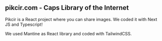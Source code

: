 ## pikcir.com - Caps Library of the Internet

Pikcir is a React project where you can share images. We coded it with Next JS and Typescript!

We used Mantine as React library and coded with TailwindCSS.